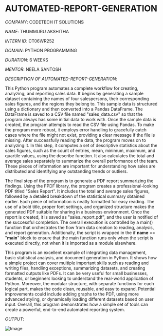 # AUTOMATED-REPORT-GENERATION

*COMPANY*: CODETECH IT SOLUTIONS

*NAME*: THUMMURU AKSHITHA

*INTERN ID*: CT06WR252

*DOMAIN*: PYTHON PROGRAMMING

*DURATION*: 6 WEEKS

*MENTOR*: NEELA SANTOSH

*DESCRIPTION OF AUTOMATED-REPORT-GENERATION*:

This Python program automates a complete workflow for creating, analyzing, and reporting sales data. It begins by generating a sample dataset containing the names of four salespersons, their corresponding sales figures, and the regions they belong to. This sample data is structured using a dictionary and then converted into a Pandas DataFrame. The DataFrame is saved to a CSV file named "sales_data.csv" so that the program always has some initial data to work with. Once the sample data is created, the program attempts to read the CSV file using Pandas. To make the program more robust, it employs error handling to gracefully catch cases where the file might not exist, providing a clear message if the file is missing. After successfully reading the data, the program moves on to analyzing it. In this step, it computes a set of descriptive statistics about the sales figures, such as the count of entries, mean, minimum, maximum, and quartile values, using the describe function. It also calculates the total and average sales separately to summarize the overall performance of the team. These pieces of information are important for understanding how sales are distributed and identifying any outstanding trends or outliers.

The final step of the program is to generate a PDF report summarizing the findings. Using the FPDF library, the program creates a professional-looking PDF titled "Sales Report". It includes the total and average sales figures, followed by a detailed breakdown of the statistical summary obtained earlier. Each piece of information is neatly formatted for easy reading. The use of a bold title, proper font settings, and organized structure makes the generated PDF suitable for sharing in a business environment. Once the report is created, it is saved as "sales_report.pdf", and the user is notified of the successful completion. The overall execution is controlled by a main() function that orchestrates the flow from data creation to reading, analysis, and report generation. Additionally, the script is wrapped in the if __name__ == "__main__" block to ensure that the main function runs only when the script is executed directly, not when it is imported as a module elsewhere.

This program is an excellent example of integrating data management, basic statistical analysis, and document generation in Python. It shows how a simple project can cover multiple important skills such as reading and writing files, handling exceptions, summarizing datasets, and creating formatted outputs like PDFs. It can be very useful for small businesses, students, or beginners looking to understand the real-world application of Python. Moreover, the modular structure, with separate functions for each logical part, makes the code clean, reusable, and easy to expand. Potential improvements could include adding graphs to the PDF, using more advanced styling, or dynamically loading different datasets based on user input. Overall, this program demonstrates how a simple set of tools can create a powerful, end-to-end automated reporting system.

*OUTPUT*:

![Image](https://github.com/user-attachments/assets/0d8563fd-db19-4969-a144-d74f10ba0adf)
